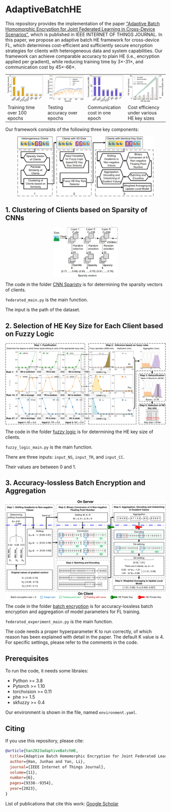 # AdaptiveBatchHE

<!-- start intro -->

This repository provides the implementation of the paper ["Adaptive Batch Homomorphic Encryption for Joint Federated Learning in Cross-Device Scenarios"](https://ieeexplore.ieee.org/document/10275042), which is published in IEEE INTERNET OF THINGS JOURNAL. In this paper, we propose an adaptive batch HE framework for cross-device FL, which determines cost-efficient and sufficiently secure encryption strategies for clients with heterogeneous data and system capabilities. Our framework can achieve comparable accuracy to plain HE (i.e., encryption applied per gradient), while reducing training time by 3×-31×, and communication cost by 45×-66×.

<table>
  <tr>
    <td width="25%"><img src="fig/non_iid_three_trainingtime.jpg" width="300"></td>
    <td width="25%"><img src="fig/non_iid_epochs_accuracy.jpg" width="300"></td>
    <td width="25%"><img src="fig/non_iid_communication_cost.jpg" width="300" ></td>
    <td width="25%"><img src="fig/batchencryption_epochs_accuracy.jpg" width="300"></td>
  </tr>
  <tr>
    <td width="25%">Training time over 100 epochs</td>
    <td width="25%">Testing accuracy over epochs</td>
    <td width="25%">Communication cost in one epoch</td>
    <td width="25%">Cost efficiency under various HE key sizes</td>
  </tr>
</table>


Our framework consists of the following three key components:

<p align="center">
<img src="fig/framework.jpg" align="center" width="85%"/>
</p>

<!-- end intro -->

## 1. Clustering of Clients based on Sparsity of CNNs

<!-- start sparsity -->

<p align="center">
<img src="fig/sparsity.jpg" align="center" width="40%"/>
</p>

The code in the folder [CNN Sparisty](https://github.com/liyan2015/AdaptiveBatchHE/tree/main/CNN%20Sparisty) is for determining the sparsity vectors of clients.

`federated_main.py` is the main function.

The input is the path of the dataset.

<!-- end sparsity -->

## 2. Selection of HE Key Size for Each Client based on Fuzzy Logic

<!-- start fuzzy -->

<p align="center">
<img src="fig/fuzzyworkflow.jpg" align="center" width="100%"/>
</p>

The code in the folder [fuzzy logic](https://github.com/liyan2015/AdaptiveBatchHE/tree/main/fuzzy%20logic) is for determining the HE key size of clients.

`fuzzy_logic_main.py` is the main function.

There are three inputs: `input_NS`, `input_TR`, and `input_CC`.

Their values are between 0 and 1.

<!-- end fuzzy -->

## 3. Accuracy-lossless Batch Encryption and Aggregation

<!-- start batch -->

<p align="center">
<img src="fig/batchencry_server_client.jpg" align="center" width="100%"/>
</p>

The code in the folder [batch encryption](https://github.com/liyan2015/AdaptiveBatchHE/tree/main/batch%20encryption) is for accuracy-lossless batch encryption and aggregation of model parameters for FL training.

`federated_experiment_main.py` is the main function.

The code needs a proper hyperparameter K to run correctly, of which reason has been explained with detail in the paper. The default K value is 4. For specific settings, please refer to the comments in the code.

<!-- end batch -->

## Prerequisites

To run the code, it needs some libraies:

- Python >= 3.8
- Pytorch >= 1.10
- torchvision >= 0.11
- phe >= 1.5
- skfuzzy >= 0.4

Our environment is shown in the file, named `environment.yaml`.

## Citing

<!-- start citation -->

If you use this repository, please cite:
```bibtex
@article{han2023adaptiveBatchHE,
  title={Adaptive Batch Homomorphic Encryption for Joint Federated Learning in Cross-Device Scenarios},
  author={Han, Junhao and Yan, Li},
  journal={IEEE Internet of Things Journal},
  volume={11},
  number={6},
  pages={9338--9354},
  year={2023},
}
```
List of publications that cite this work: [Google Scholar](https://scholar.google.com/scholar?oi=bibs&hl=en&cites=6612438289564584629)

<!-- end citation -->

